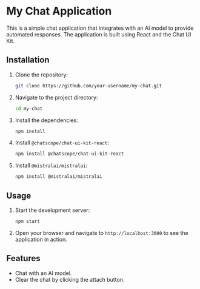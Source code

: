# My Chat Application

This is a simple chat application that integrates with an AI model to provide automated responses. The application is built using React and the Chat UI Kit.

## Installation

1. Clone the repository:
    ```bash
    git clone https://github.com/your-username/my-chat.git
    ```
2. Navigate to the project directory:
    ```bash
    cd my-chat
    ```
3. Install the dependencies:
    ```bash
    npm install
    ```
4. Install `@chatscope/chat-ui-kit-react`:
    ```bash
    npm install @chatscope/chat-ui-kit-react
    ```
5. Install `@mistralai/mistralai`:
    ```bash
    npm install @mistralai/mistralai
    ```

## Usage

1. Start the development server:
    ```bash
    npm start
    ```
2. Open your browser and navigate to `http://localhost:3000` to see the application in action.

## Features

- Chat with an AI model.
- Clear the chat by clicking the attach button.

